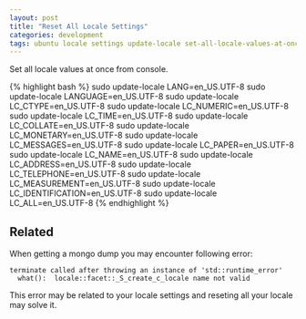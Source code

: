 ```yaml
---
layout: post
title: "Reset All Locale Settings"
categories: development
tags: ubuntu locale settings update-locale set-all-locale-values-at-once ubuntu-server mongodb
---
```


Set all locale values at once from console.

{% highlight bash %}
sudo update-locale LANG=en_US.UTF-8
sudo update-locale LANGUAGE=en_US.UTF-8
sudo update-locale LC_CTYPE=en_US.UTF-8
sudo update-locale LC_NUMERIC=en_US.UTF-8
sudo update-locale LC_TIME=en_US.UTF-8
sudo update-locale LC_COLLATE=en_US.UTF-8
sudo update-locale LC_MONETARY=en_US.UTF-8
sudo update-locale LC_MESSAGES=en_US.UTF-8
sudo update-locale LC_PAPER=en_US.UTF-8
sudo update-locale LC_NAME=en_US.UTF-8
sudo update-locale LC_ADDRESS=en_US.UTF-8
sudo update-locale LC_TELEPHONE=en_US.UTF-8
sudo update-locale LC_MEASUREMENT=en_US.UTF-8
sudo update-locale LC_IDENTIFICATION=en_US.UTF-8
sudo update-locale LC_ALL=en_US.UTF-8
{% endhighlight %}

Related
-------

When getting a mongo dump you may encounter following error:

    terminate called after throwing an instance of 'std::runtime_error'
      what():  locale::facet::_S_create_c_locale name not valid

This error may be related to your locale settings and reseting all your locale may solve it.